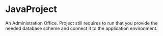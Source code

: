 # JavaProject
An Administration Office.
Project still requires to run that you provide the 
needed database scheme and connect it to the application
environment.
